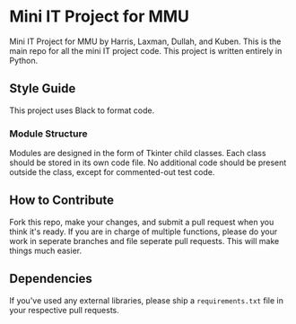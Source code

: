 # Mini IT Project for MMU
Mini IT Project for MMU by Harris, Laxman, Dullah, and Kuben. This is the main repo for all the mini IT project code. This project is written entirely in Python.

## Style Guide
This project uses Black to format code.

### Module Structure
Modules are designed in the form of Tkinter child classes. Each class should be stored in its own code file. No additional code should be present outside the class, except for commented-out test code.

## How to Contribute
Fork this repo, make your changes, and submit a pull request when you think it's ready. If you are in charge of multiple functions, please do your work in seperate branches and file seperate pull requests. This will make things much easier.

## Dependencies
If you've used any external libraries, please ship a `requirements.txt` file in your respective pull requests.
